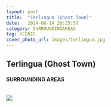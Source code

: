 ```yaml
---
layout: post
title:  "Terlingua (Ghost Town)"
date:   2014-08-14 20:25:59
category: SURROUNDINGAREAS
tag: SCENIC
cover_photo_url: images/terlingua.jpg
---
```


<div class="section-title">
	<h2>Terlingua (Ghost Town)</h2>
	<h4>SURROUNDING AREAS</h4>
	<div class="divider-border"></div>
</div> 
<div class="column small-6">
	<p>
	</p>
<div class="column small-6">
	<img src="{{ "images/terlingua.jpg" | prepend: site.baseurl }}">
</div>   

